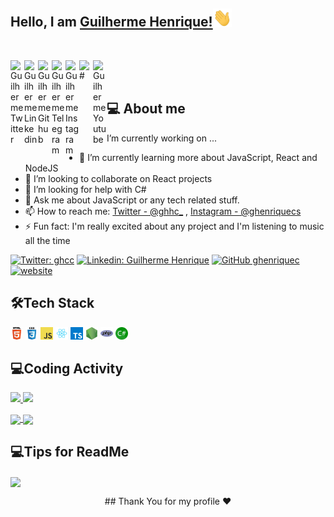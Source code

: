 ## Hello, I am [Guilherme Henrique!](http://aboutme.mywebcommunity.org/)<img src="https://raw.githubusercontent.com/ABSphreak/ABSphreak/master/gifs/Hi.gif" width="30px">


<p align="left"> <img src="https://komarev.com/ghpvc/?username=ghenriquec&label=Views&color=blue&style=plastic" alt="" /> </p>

<a href="https://twitter.com/ghhc_">
  <img align="left" alt="Guilherme Twitter" width="22px" src="https://cdn.jsdelivr.net/npm/simple-icons@v3/icons/twitter.svg" />
</a>
<a href="www.linkedin.com/in/ghenriquec">
  <img align="left" alt="Guilherme Linkedin" width="22px" src="https://cdn.jsdelivr.net/npm/simple-icons@v3/icons/linkedin.svg" />
</a>
<a href="https://github.com/ghenriquec">
  <img align="left" alt="Guilherme Github" width="22px" src="https://cdn.jsdelivr.net/npm/simple-icons@v3/icons/github.svg" />
</a>
<a href="#">
  <img align="left" alt="Guilherme Telegram" width="22px" src="https://cdn.jsdelivr.net/npm/simple-icons@v3/icons/telegram.svg" />
</a>
<a href="https://www.instagram.com/ghenriquecs/">
  <img align="left" alt="Guilherme Instagram" width="22px" src="https://cdn.jsdelivr.net/npm/simple-icons@v3/icons/instagram.svg" />
</a>
<a href="#">
  <img align="left" alt="#" width="22px" src="https://cdn.jsdelivr.net/npm/simple-icons@v3/icons/facebook.svg" />
</a>
<a href="#">
  <img align="left" alt="Guilherme Youtube" width="22px" src="https://cdn.jsdelivr.net/npm/simple-icons@v3/icons/youtube.svg" />
</a>

<br/>
<br/>

## 💻 About me
I’m currently working on ...
- 🌱 I’m currently learning more about JavaScript, React and NodeJS
- 👯 I’m looking to collaborate on React projects
- 🤔 I’m looking for help with C#
- 💬 Ask me about JavaScript or any tech related stuff.
- 📫 How to reach me: [Twitter - @ghhc_](https://twitter.com/ghhc_) , [Instagram - @ghenriquecs](https://www.instagram.com/ghenriquecs/)
- ⚡ Fun fact: I'm really excited about any project and I'm listening to music all the time

[![Twitter: ghcc](https://img.shields.io/twitter/follow/ghhc_?style=social)](https://twitter.com/ghhc_)
[![Linkedin: Guilherme Henrique](https://img.shields.io/badge/-LinkedIn-blue)](www.linkedin.com/in/ghenriquec)
[![GitHub ghenriquec](https://img.shields.io/github/followers/ghenriquec?label=follow&style=social)](https://github.com/ghenriquec)
[![website](https://img.shields.io/badge/PortfolioWebsite-2648ff?style=flat-square&logo=google-chrome)](http://aboutme.mywebcommunity.org/)

## 🛠️Tech Stack

<code><img height="20" src="https://raw.githubusercontent.com/github/explore/80688e429a7d4ef2fca1e82350fe8e3517d3494d/topics/html/html.png"></code>
<code><img height="20" src="https://raw.githubusercontent.com/github/explore/80688e429a7d4ef2fca1e82350fe8e3517d3494d/topics/css/css.png"></code>
<code><img height="20" src="https://raw.githubusercontent.com/github/explore/80688e429a7d4ef2fca1e82350fe8e3517d3494d/topics/javascript/javascript.png"></code>
<code><img height="20" src="https://raw.githubusercontent.com/github/explore/80688e429a7d4ef2fca1e82350fe8e3517d3494d/topics/react/react.png"></code>
<code><img height="20" src="https://raw.githubusercontent.com/github/explore/80688e429a7d4ef2fca1e82350fe8e3517d3494d/topics/typescript/typescript.png"></code>
<code><img height="20" src="https://raw.githubusercontent.com/github/explore/80688e429a7d4ef2fca1e82350fe8e3517d3494d/topics/nodejs/nodejs.png"></code>
<code><img height="20" src="https://raw.githubusercontent.com/github/explore/80688e429a7d4ef2fca1e82350fe8e3517d3494d/topics/php/php.png"></code>
<code><img height="20" src="https://raw.githubusercontent.com/github/explore/80688e429a7d4ef2fca1e82350fe8e3517d3494d/topics/csharp/csharp.png"></code>

## 💻Coding Activity
<p align="left">
  <a href="https://github.com/ghenriquec">
    <a href="https://github.com/ghenriquec"><img height="285px" src="https://github-readme-stats.vercel.app/api?username=ghenriquec&show_icons=true&theme=dark&line_height=27"/>
    <img src="https://github-readme-stats.vercel.app/api/top-langs/?username=ghenriquec&theme=dark&hide_langs_below=1"/>
    </a>
  </a>
</p>

<p align="left">
    <a href="https://github.com/ghenriquec/Proffy">
      <img align="center" src="https://github-readme-stats.vercel.app/api/pin/?username=ghenriquec&repo=Proffy&theme=dark" />
    <a href="https://github.com/ghenriquec/Happy">
      <img align="center" src="https://github-readme-stats.vercel.app/api/pin/?username=ghenriquec&repo=Happy&theme=dark" />
  </a>
</a>
</p>

## 💻Tips for ReadMe
<a href="https://github.com/ghenriquec/readme-best-practices">
 <img align="center" src="https://github-readme-stats.vercel.app/api/pin/?username=ghenriquec&repo=readme-best-practices&theme=dark" />
</a>

<div align="center">

 <p align="center">
    ## Thank You for my profile ❤
</div>

